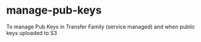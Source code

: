 # manage-pub-keys
To manage Pub Keys in Transfer Family (service managed) and when public keys uploaded to S3
